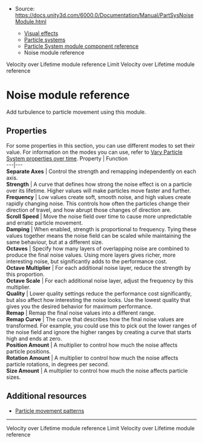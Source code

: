 * Source: https://docs.unity3d.com/6000.0/Documentation/Manual/PartSysNoiseModule.html

  * [Visual effects](https://docs.unity3d.com/6000.0/Documentation/Manual/visual-effects.html)
  * [Particle systems](https://docs.unity3d.com/6000.0/Documentation/Manual/ParticleSystems.html)
  * [Particle System module component reference](https://docs.unity3d.com/6000.0/Documentation/Manual/ParticleSystemModules.html)
  * Noise module reference


[](https://docs.unity3d.com/6000.0/Documentation/Manual/PartSysVelOverLifeModule.html)
Velocity over Lifetime module reference
[](https://docs.unity3d.com/6000.0/Documentation/Manual/PartSysLimitVelOverLifeModule.html)
Limit Velocity over Lifetime module reference
# Noise module reference
Add turbulence to particle movement using this module.
## Properties
For some properties in this section, you can use different modes to set their value. For information on the modes you can use, refer to [Vary Particle System properties over time](https://docs.unity3d.com/6000.0/Documentation/Manual/varying-particle-system-properties-over-time.html).
Property | Function  
---|---  
**Separate Axes** | Control the strength and remapping independently on each axis.  
**Strength** | A curve that defines how strong the noise effect is on a particle over its lifetime. Higher values will make particles move faster and further.  
**Frequency** | Low values create soft, smooth noise, and high values create rapidly changing noise. This controls how often the particles change their direction of travel, and how abrupt those changes of direction are.  
**Scroll Speed** | Move the noise field over time to cause more unpredictable and erratic particle movement.  
**Damping** | When enabled, strength is proportional to frequency. Tying these values together means the noise field can be scaled while maintaining the same behaviour, but at a different size.  
**Octaves** | Specify how many layers of overlapping noise are combined to produce the final noise values. Using more layers gives richer, more interesting noise, but significantly adds to the performance cost.  
**Octave Multiplier** | For each additional noise layer, reduce the strength by this proportion.  
**Octave Scale** | For each additional noise layer, adjust the frequency by this multiplier.  
**Quality** | Lower quality settings reduce the performance cost significantly, but also affect how interesting the noise looks. Use the lowest quality that gives you the desired behavior for maximum performance.  
**Remap** | Remap the final noise values into a different range.  
**Remap Curve** | The curve that describes how the final noise values are transformed. For example, you could use this to pick out the lower ranges of the noise field and ignore the higher ranges by creating a curve that starts high and ends at zero.  
**Position Amount** | A multiplier to control how much the noise affects particle positions.  
**Rotation Amount** | A multiplier to control how much the noise affects particle rotations, in degrees per second.  
**Size Amount** | A multiplier to control how much the noise affects particle sizes.  
## Additional resources
  * [Particle movement patterns](https://docs.unity3d.com/6000.0/Documentation/Manual/particle-movement-patterns.html)


* * *
[](https://docs.unity3d.com/6000.0/Documentation/Manual/PartSysVelOverLifeModule.html)
Velocity over Lifetime module reference
[](https://docs.unity3d.com/6000.0/Documentation/Manual/PartSysLimitVelOverLifeModule.html)
Limit Velocity over Lifetime module reference
